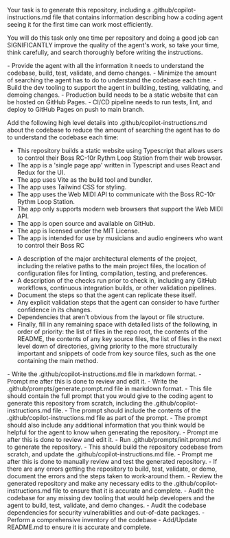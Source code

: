 Your task is to generate this repository, including a .github/copilot-instructions.md file that contains information describing how a coding agent seeing it for the first time can work most efficiently.

You will do this task only one time per repository and doing a good job can SIGNIFICANTLY improve the quality of the agent's work, so take your time, think carefully, and search thoroughly before writing the instructions.

<Goals>
- Provide the agent with all the information it needs to understand the codebase, build, test, validate, and demo changes.
- Minimize the amount of searching the agent has to do to understand the codebase each time.
- Build the dev tooling to support the agent in building, testing, validating, and demoing changes.
- Production build needs to be a static website that can be hosted on GitHub Pages.
- CI/CD pipeline needs to run tests, lint, and deploy to GitHub Pages on push to main branch.
</Goals>

<WhatToAdd>

Add the following high level details into .github/copilot-instructions.md about the codebase to reduce the amount of searching the agent has to do to understand the codebase each time:
<HighLevelDetails>

- This repository builds a static website using Typescript that allows users to control their Boss RC-10r Rythm Loop Station from their web browser.
- The app is a 'single page app' written in Typescript and uses React and Redux for the UI.
- The app uses Vite as the build tool and bundler.
- The app uses Tailwind CSS for styling.
- The app uses the Web MIDI API to communicate with the Boss RC-10r Rythm Loop Station.
- The app only supports modern web browsers that support the Web MIDI API.
- The app is open source and available on GitHub.
- The app is licensed under the MIT License.
- The app is intended for use by musicians and audio engineers who want to control their Boss RC 
</HighLevelDetails>


<ProjectLayout>

- A description of the major architectural elements of the project, including the relative paths to the main project files, the location
of configuration files for linting, compilation, testing, and preferences.
- A description of the checks run prior to check in, including any GitHub workflows, continuous integration builds, or other validation pipelines.
- Document the steps so that the agent can replicate these itself.
- Any explicit validation steps that the agent can consider to have further confidence in its changes.
- Dependencies that aren't obvious from the layout or file structure.
- Finally, fill in any remaining space with detailed lists of the following, in order of priority: the list of files in the repo root, the
contents of the README, the contents of any key source files, the list of files in the next level down of directories, giving priority to the more structurally important and snippets of code from key source files, such as the one containing the main method.
</ProjectLayout>
</WhatToAdd>

<StepsToFollow>
- Write the .github/copilot-instructions.md file in markdown format.
   - Prompt me after this is done to review and edit it.
- Write the .github/prompts/generate.prompt.md file in markdown format.
   - This file should contain the full prompt that you would give to the coding agent to generate this repository from scratch, including the .github/copilot-instructions.md file.
   - The prompt should include the contents of the .github/copilot-instructions.md file as part of the prompt.
   - The prompt should also include any additional information that you think would be helpful for the agent to know when generating the repository.
   - Prompt me after this is done to review and edit it.
- Run .github/prompts/init.prompt.md to generate the repository.
   - This should build the repository codebase from scratch, and update the .github/copilot-instructions.md file.
   - Prompt me after this is done to manually review and test the generated repository.
      - If there are any errors getting the repository to build, test, validate, or demo, document the errors and the steps taken to work-around them.
- Review the generated repository and make any necessary edits to the .github/copilot-instructions.md file to ensure that it is accurate and complete.
- Audit the codebase for any missing dev tooling that would help developers and the agent to build, test, validate, and demo changes.
- Audit the codebase dependencies for security vulnerabilities and out-of-date packages.
- Perform a comprehensive inventory of the codebase
- Add/Update README.md to ensure it is accurate and complete.
</StepsToFollow>
   